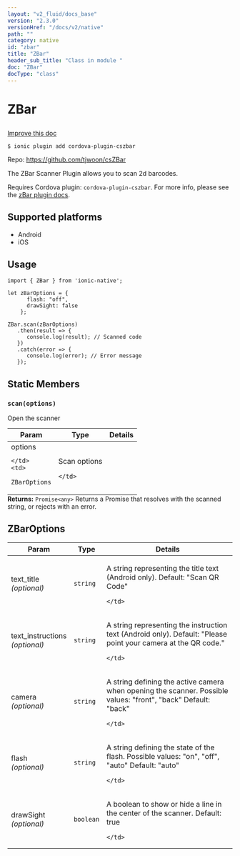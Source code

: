 ```yaml
---
layout: "v2_fluid/docs_base"
version: "2.3.0"
versionHref: "/docs/v2/native"
path: ""
category: native
id: "zbar"
title: "ZBar"
header_sub_title: "Class in module "
doc: "ZBar"
docType: "class"
---
```








<h1 class="api-title">
  
  ZBar
  

  

  </h1>

<a class="improve-v2-docs" href="http://github.com/driftyco/ionic-native/edit/master/src/plugins/z-bar.ts#L34">
  Improve this doc
</a>



<!-- decorators -->





<pre><code>$ ionic plugin add cordova-plugin-cszbar</code></pre>
<p>Repo:
  <a href="https://github.com/tjwoon/csZBar">
    https://github.com/tjwoon/csZBar
  </a>
</p>

<!-- description -->

<p>The ZBar Scanner Plugin allows you to scan 2d barcodes.</p>
<p>Requires Cordova plugin: <code>cordova-plugin-cszbar</code>. For more info, please see the <a href="https://github.com/tjwoon/csZBar">zBar plugin docs</a>.</p>


<!-- @platforms tag -->
<h2>Supported platforms</h2>

<ul>
  <li>Android</li><li>iOS</li>
</ul>

<!-- @platforms tag end -->


<!-- if doc.decorators -->

<!-- @usage tag -->

<h2>Usage</h2>

<pre><code>import { ZBar } from &#39;ionic-native&#39;;

let zBarOptions = {
      flash: &quot;off&quot;,
      drawSight: false
    };

ZBar.scan(zBarOptions)
   .then(result =&gt; {
      console.log(result); // Scanned code
   })
   .catch(error =&gt; {
      console.log(error); // Error message
   });
</code></pre>




<!-- @property tags -->


<h2>Static Members</h2>

<div id="scan"></div>
<h3><code>scan(options)</code>
  
</h3>


Open the scanner


<table class="table param-table" style="margin:0;">
  <thead>
  <tr>
    <th>Param</th>
    <th>Type</th>
    <th>Details</th>
  </tr>
  </thead>
  <tbody>
  
  <tr>
    <td>
      options
      
      
    </td>
    <td>
      
<code>ZBarOptions</code>
    </td>
    <td>
      <p>Scan options</p>

      
    </td>
  </tr>
  
  </tbody>
</table>





<div class="return-value" markdown="1">
  <i class="icon ion-arrow-return-left"></i>
  <b>Returns:</b> 
<code>Promise&lt;any&gt;</code> Returns a Promise that resolves with the scanned string, or rejects with an error.
</div>




<!-- methods on the class -->



<!-- other classes -->

<!-- end other classes -->

<!-- interfaces -->

<!--<h2><a class="anchor" name="interfaces" href="#interfaces"></a>Interfaces</h2>-->


<h2><a class="anchor" name="ZBarOptions" href="#ZBarOptions"></a>ZBarOptions</h2>


<table class="table param-table" style="margin:0;">
  <thead>
  <tr>
    <th>Param</th>
    <th>Type</th>
    <th>Details</th>
  </tr>
  </thead>
  <tbody>
  
  <tr>
    <td>
      text_title
      <div><em>(optional)</em></div>
    </td>
    <td>
      <code>string</code>
    </td>
    <td>
      <p>A string representing the title text (Android only).
Default: &quot;Scan QR Code&quot;</p>

    </td>
  </tr>
  
  <tr>
    <td>
      text_instructions
      <div><em>(optional)</em></div>
    </td>
    <td>
      <code>string</code>
    </td>
    <td>
      <p>A string representing the instruction text (Android only).
Default: &quot;Please point your camera at the QR code.&quot;</p>

    </td>
  </tr>
  
  <tr>
    <td>
      camera
      <div><em>(optional)</em></div>
    </td>
    <td>
      <code>string</code>
    </td>
    <td>
      <p>A string defining the active camera when opening the scanner.
Possible values: &quot;front&quot;, &quot;back&quot;
Default: &quot;back&quot;</p>

    </td>
  </tr>
  
  <tr>
    <td>
      flash
      <div><em>(optional)</em></div>
    </td>
    <td>
      <code>string</code>
    </td>
    <td>
      <p>A string defining the state of the flash.
Possible values: &quot;on&quot;, &quot;off&quot;, &quot;auto&quot;
Default: &quot;auto&quot;</p>

    </td>
  </tr>
  
  <tr>
    <td>
      drawSight
      <div><em>(optional)</em></div>
    </td>
    <td>
      <code>boolean</code>
    </td>
    <td>
      <p>A boolean to show or hide a line in the center of the scanner.
Default: true</p>

    </td>
  </tr>
  
  </tbody>
</table>





<!-- end interfaces -->

<!-- related link --><!-- end content block -->


<!-- end body block -->

